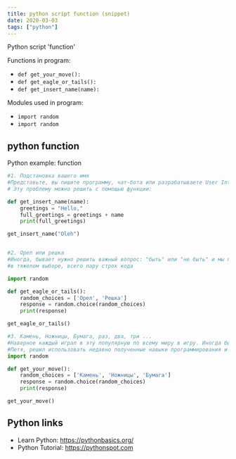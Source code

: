 ```yaml
---
title: python script function (snippet)
date: 2020-03-03
tags: ["python"]
---
```

Python script 'function'

Functions in program: 
* `def get_your_move():`
* `def get_eagle_or_tails():`
* `def get_insert_name(name):`

Modules used in program: 
* `import random`
* `import random`

## python function

Python example: function

```python
#1. Подстановка вашего имя
#Представьте, вы пишите программу, чат-бота или разрабатываете User Interface, где вам нужно поздороваться с пользователем.
# Эту проблему можно решить с помощью функции:

def get_insert_name(name):
    greetings = "Hello,"
    full_greetings = greetings + name
    print(full_greetings)

get_insert_name("Oleh")


#2. Орел или решка
#Иногда, бывает нужно решить важный вопрос: "быть" или "не быть" и мы подкидываем монетку. Давайте сделаем своего помощника
#в тяжелом выборе, всего пару строк кода

import random

def get_eagle_or_tails():
    random_choices = ['Орел', 'Решка']
    response = random.choice(random_choices)
    print(response)

get_eagle_or_tails()

#3. Камень, Ножницы, Бумага, раз, два, три ...
#Наверное каждый играл в эту популярную по всему миру в игру. Иногда бывает скучно, развлечь себя нечем. Так вот, программист
#Петя, решил использовать недавно полученные навыки программирования и написать по-быстрому игру, посмотрим что с этого получилось.
import random

def get_your_move():
    random_choices = ['Камень', 'Ножницы', 'Бумага']
    response = random.choice(random_choices)
    print(response)

get_your_move()

```

## Python links

- Learn Python: https://pythonbasics.org/
- Python Tutorial: https://pythonspot.com
